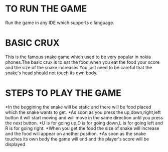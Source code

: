 # TO RUN THE GAME

Run the game in any IDE which supports c language.

# BASIC CRUX
This is the famous snake game which used to be very popular in nokia phones.The basic crux is to eat the food,when you eat the food your score and the size of the snake increases.You just need to be careful that the snake's head should not touch its own body.

# STEPS TO PLAY THE GAME 

*In the beggining the snake will be static and there will be food placed which the snake wants to get.
*As soon as you press the up,down,right,left button it will start moving and will move in the same direction until you press the next button.
*U is for going up,D is for going down,L is for going left and R is for going right.
*When you get the food the size of snake will increase and the food will appear on another position.
*As soon as the snake touches its own body the game will end and the player's score will be displayed